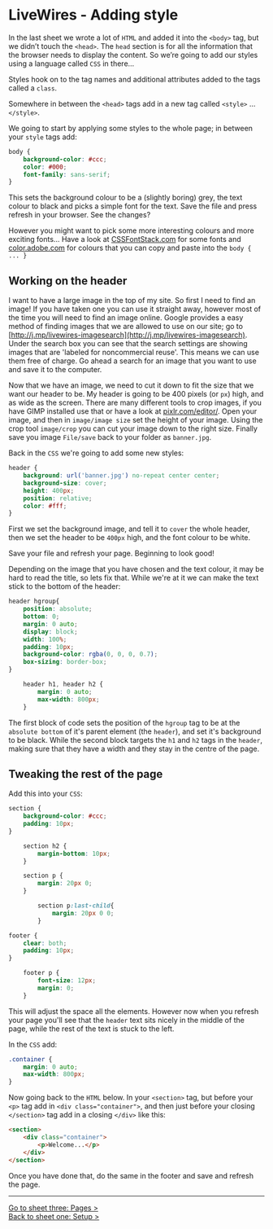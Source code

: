 # LiveWires - Adding style

In the last sheet we wrote a lot of `HTML` and added it into the `<body>` tag, but we didn’t touch the `<head>`. The `head` section is for all the information that the browser needs to display the content. So we’re going to add our styles using a language called `CSS` in there…

Styles hook on to the tag names and additional attributes added to the tags called a `class`.

Somewhere in between the `<head>` tags add in a new tag called `<style>` … `</style>`.

We going to start by applying some styles to the whole page; in between your `style` tags add:

```css
body {
    background-color: #ccc;
    color: #000;
    font-family: sans-serif;
}
```

This sets the background colour to be a (slightly boring) grey, the text colour to black and picks a simple font for the text. Save the file and press refresh in your browser. See the changes?

However you might want to pick some more interesting colours and more exciting fonts... Have a look at [CSSFontStack.com](http://cssfontstack.com) for some fonts and [color.adobe.com](http://color.adobe.com) for colours that you can copy and paste into the `body { ... }`

## Working on the header

I want to have a large image in the top of my site. So first I need to find an image! If you have taken one you can use it straight away, however most of the time you will need to find an image online. Google provides a easy method of finding images that we are allowed to use on our site; go to [http://j.mp/livewires-imagesearch](http://j.mp/livewires-imagesearch). Under the search box you can see that the search settings are showing images that are 'labeled for noncommercial reuse'. This means we can use them free of charge. Go ahead a search for an image that you want to use and save it to the computer.

Now that we have an image, we need to cut it down to fit the size that we want our header to be. My header is going to be 400 pixels (or `px`) high, and as wide as the screen. There are many different tools to crop images, if you have GIMP installed use that or have a look at [pixlr.com/editor/](http://pixlr.com/editor/). Open your image, and then in `image/image size` set the height of your image. Using the crop tool `image/crop` you can cut your image down to the right size. Finally save you image `File/save` back to your folder as `banner.jpg`.

Back in the `CSS` we're going to add some new styles:

```css
header {
    background: url('banner.jpg') no-repeat center center;
    background-size: cover;
    height: 400px;
    position: relative;
    color: #fff;
}
```

First we set the background image, and tell it to `cover` the whole header, then we set the header to be `400px` high, and the font colour to be white.

Save your file and refresh your page. Beginning to look good!

Depending on the image that you have chosen and the text colour, it may be hard to read the title, so lets fix that. While we're at it we can make the text stick to the bottom of the header:

```css
header hgroup{
    position: absolute;
    bottom: 0;
    margin: 0 auto;
    display: block;
    width: 100%;
    padding: 10px;
    background-color: rgba(0, 0, 0, 0.7);
    box-sizing: border-box;
}

    header h1, header h2 {
        margin: 0 auto;
        max-width: 800px;
    }
```

The first block of code sets the position of the `hgroup` tag to be at the `absolute bottom` of it's parent element (the `header`), and set it's background to be black. While the second block targets the `h1` and `h2` tags in the `header`, making sure that they have a width and they stay in the centre of the page.

## Tweaking the rest of the page

Add this into your `CSS`:

```css
section {
    background-color: #ccc;
    padding: 10px;
}

    section h2 {
        margin-bottom: 10px;
    }

    section p {
        margin: 20px 0;
    }

        section p:last-child{
            margin: 20px 0 0;
        }

footer {
    clear: both;
    padding: 10px;
}

    footer p {
        font-size: 12px;
        margin: 0;
    }
```

This will adjust the space all the elements. However now when you refresh your page you'll see that the `header` text sits nicely in the middle of the page, while the rest of the text is stuck to the left.

In the `CSS` add:

```css
.container {
    margin: 0 auto;
    max-width: 800px;
}
```

Now going back to the `HTML` below. In your `<section>` tag, but before your `<p>` tag add in `<div class="container">`, and then just before your closing `</section>` tag add in a closing `</div>` like this:

```html
<section>
    <div class="container">
        <p>Welcome...</p>
    </div>
</section>
```

Once you have done that, do the same in the footer and save and refresh the page.

---

[Go to sheet three: Pages >](3-pages.md)   
[Back to sheet one: Setup >](1-setup.md)
